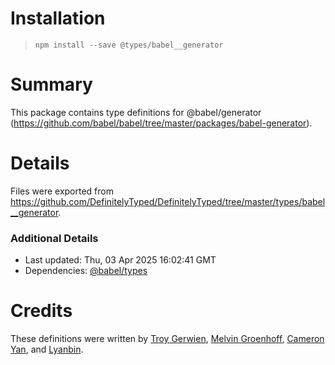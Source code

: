 # Installation

> `npm install --save @types/babel__generator`

# Summary

This package contains type definitions for
@babel/generator (https://github.com/babel/babel/tree/master/packages/babel-generator).

# Details

Files were exported
from https://github.com/DefinitelyTyped/DefinitelyTyped/tree/master/types/babel__generator.

### Additional Details

* Last updated: Thu, 03 Apr 2025 16:02:41 GMT
* Dependencies: [@babel/types](https://npmjs.com/package/@babel/types)

# Credits

These definitions were written
by [Troy Gerwien](https://github.com/yortus), [Melvin Groenhoff](https://github.com/mgroenhoff), [Cameron Yan](https://github.com/khell),
and [Lyanbin](https://github.com/Lyanbin).

